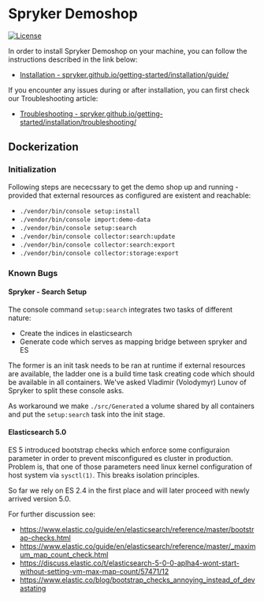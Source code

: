 # Spryker Demoshop
[![License](https://img.shields.io/github/license/spryker/demoshop.svg)](https://github.com/spryker/demoshop/)

In order to install Spryker Demoshop on your machine, you can follow the instructions described in the link below:

* [Installation - spryker.github.io/getting-started/installation/guide/](https://spryker.github.io/getting-started/installation/guide/)

If you encounter any issues during or after installation, you can first check our Troubleshooting article:

* [Troubleshooting - spryker.github.io/getting-started/installation/troubleshooting/](http://spryker.github.io/getting-started/installation/troubleshooting/)

## Dockerization

### Initialization

Following steps are nececssary to get the demo shop up and running - provided that external resources as configured are existent and reachable:

* `./vendor/bin/console setup:install`
* `./vendor/bin/console import:demo-data`
* `./vendor/bin/console setup:search`
* `./vendor/bin/console collector:search:update`
* `./vendor/bin/console collector:search:export`
* `./vendor/bin/console collector:storage:export`


### Known Bugs

#### Spryker - Search Setup

The console command `setup:search` integrates two tasks of different nature: 

* Create the indices in elasticsearch 
* Generate code which serves as mapping bridge between spryker and ES

The former is an init task needs to be ran at runtime if external resources are
available, the ladder one is a build time task creating code which should be
available in all containers. We've asked Vladimir (Volodymyr) Lunov of Spryker
to split these console asks. 

As workaround we make `./src/Generated` a volume shared by all containers and
put the `setup:search` task into the init stage.

#### Elasticsearch 5.0

ES 5 introduced bootstrap checks which enforce some configuraion parameter in
order to prevent misconfigured es cluster in production. Problem is, that one of those parameters need linux kernel configuration of host system via `sysctl(1)`. This breaks isolation principles. 

So far we rely on ES 2.4 in the first place and will later proceed with newly arrived version 5.0.

For further discussion see: 

* https://www.elastic.co/guide/en/elasticsearch/reference/master/bootstrap-checks.html
* https://www.elastic.co/guide/en/elasticsearch/reference/master/_maximum_map_count_check.html
* https://discuss.elastic.co/t/elasticsearch-5-0-0-aplha4-wont-start-without-setting-vm-max-map-count/57471/12
* https://www.elastic.co/blog/bootstrap_checks_annoying_instead_of_devastating

